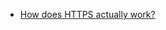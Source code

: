
- [How does HTTPS actually work?](https://robertheaton.com/2014/03/27/how-does-https-actually-work/)
